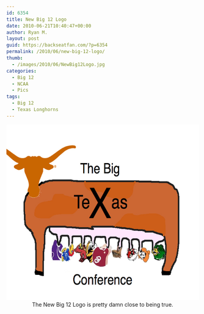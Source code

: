 ```yaml
---
id: 6354
title: New Big 12 Logo
date: 2010-06-21T10:40:47+00:00
author: Ryan M.
layout: post
guid: https://backseatfan.com/?p=6354
permalink: /2010/06/new-big-12-logo/
thumb:
  - /images/2010/06/NewBig12Logo.jpg
categories:
  - Big 12
  - NCAA
  - Pics
tags:
  - Big 12
  - Texas Longhorns
---
```


<div class="entry">
  <p style="text-align: center;">
    <a href="/images/2010/06/NewBig12Logo.jpg"><img class="aligncenter size-full wp-image-6355" title="NewBig12Logo" src="/images/2010/06/NewBig12Logo.jpg" alt="" width="600" height="460" /></a>The New Big 12 Logo is pretty damn close to being true.
  </p>
</div>
